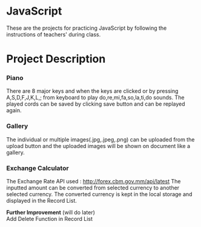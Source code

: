 # JavaScript

These are the projects for practicing JavaScript by following the instructions of teachers' during class.

# Project Description
### Piano 

There are 8 major keys and when the keys are clicked or by pressing A,S,D,F,J,K,L,; from keyboard to play do,re,mi,fa,so,la,ti,do sounds. The played cords can be saved by clicking save button and can be replayed again.

### Gallery

The individual or multiple images(.jpg,.jpeg,.png) can be uploaded from the upload button and the uploaded images will be shown on document like a gallery.

### Exchange Calculator

The Exchange Rate API used : http://forex.cbm.gov.mm/api/latest
The inputted amount can be converted from selected currency to another selected currency. The converted currency is kept in the local storage and displayed in the Record List. 

**Further Improvement** (will do later) <br>
Add Delete Function in Record List
